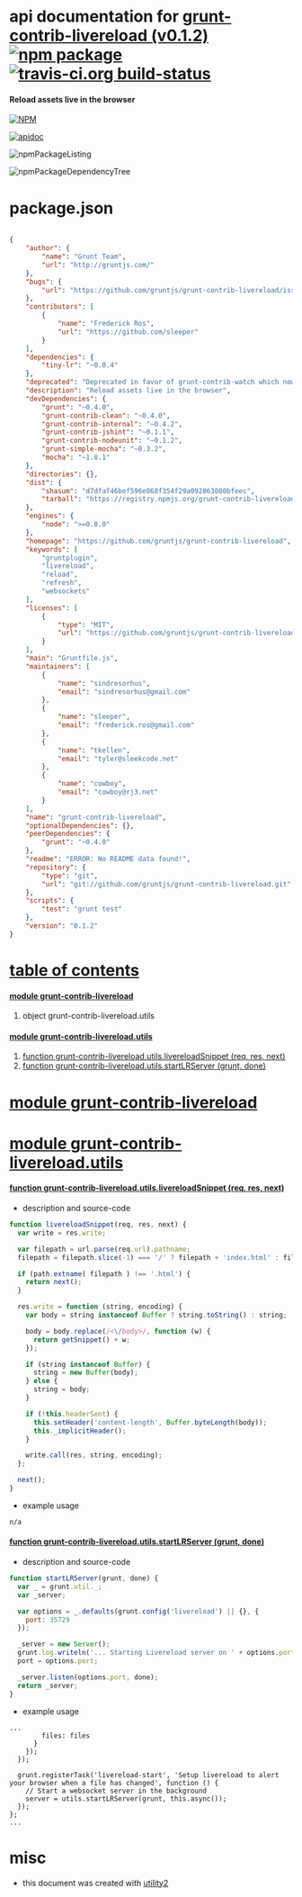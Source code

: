 # api documentation for  [grunt-contrib-livereload (v0.1.2)](https://github.com/gruntjs/grunt-contrib-livereload)  [![npm package](https://img.shields.io/npm/v/npmdoc-grunt-contrib-livereload.svg?style=flat-square)](https://www.npmjs.org/package/npmdoc-grunt-contrib-livereload) [![travis-ci.org build-status](https://api.travis-ci.org/npmdoc/node-npmdoc-grunt-contrib-livereload.svg)](https://travis-ci.org/npmdoc/node-npmdoc-grunt-contrib-livereload)
#### Reload assets live in the browser

[![NPM](https://nodei.co/npm/grunt-contrib-livereload.png?downloads=true)](https://www.npmjs.com/package/grunt-contrib-livereload)

[![apidoc](https://npmdoc.github.io/node-npmdoc-grunt-contrib-livereload/build/screenCapture.buildNpmdoc.browser._2Fhome_2Ftravis_2Fbuild_2Fnpmdoc_2Fnode-npmdoc-grunt-contrib-livereload_2Ftmp_2Fbuild_2Fapidoc.html.png)](https://npmdoc.github.io/node-npmdoc-grunt-contrib-livereload/build/apidoc.html)

![npmPackageListing](https://npmdoc.github.io/node-npmdoc-grunt-contrib-livereload/build/screenCapture.npmPackageListing.svg)

![npmPackageDependencyTree](https://npmdoc.github.io/node-npmdoc-grunt-contrib-livereload/build/screenCapture.npmPackageDependencyTree.svg)



# package.json

```json

{
    "author": {
        "name": "Grunt Team",
        "url": "http://gruntjs.com/"
    },
    "bugs": {
        "url": "https://github.com/gruntjs/grunt-contrib-livereload/issues"
    },
    "contributors": [
        {
            "name": "Frederick Ros",
            "url": "https://github.com/sleeper"
        }
    ],
    "dependencies": {
        "tiny-lr": "~0.0.4"
    },
    "deprecated": "Deprecated in favor of grunt-contrib-watch which now have Livereload support built-in.",
    "description": "Reload assets live in the browser",
    "devDependencies": {
        "grunt": "~0.4.0",
        "grunt-contrib-clean": "~0.4.0",
        "grunt-contrib-internal": "~0.4.2",
        "grunt-contrib-jshint": "~0.1.1",
        "grunt-contrib-nodeunit": "~0.1.2",
        "grunt-simple-mocha": "~0.3.2",
        "mocha": "~1.8.1"
    },
    "directories": {},
    "dist": {
        "shasum": "d7dfaf46bef596e868f354f29a092863080bfeec",
        "tarball": "https://registry.npmjs.org/grunt-contrib-livereload/-/grunt-contrib-livereload-0.1.2.tgz"
    },
    "engines": {
        "node": ">=0.8.0"
    },
    "homepage": "https://github.com/gruntjs/grunt-contrib-livereload",
    "keywords": [
        "gruntplugin",
        "livereload",
        "reload",
        "refresh",
        "websockets"
    ],
    "licenses": [
        {
            "type": "MIT",
            "url": "https://github.com/gruntjs/grunt-contrib-livereload/blob/master/LICENSE-MIT"
        }
    ],
    "main": "Gruntfile.js",
    "maintainers": [
        {
            "name": "sindresorhus",
            "email": "sindresorhus@gmail.com"
        },
        {
            "name": "sleeper",
            "email": "frederick.ros@gmail.com"
        },
        {
            "name": "tkellen",
            "email": "tyler@sleekcode.net"
        },
        {
            "name": "cowboy",
            "email": "cowboy@rj3.net"
        }
    ],
    "name": "grunt-contrib-livereload",
    "optionalDependencies": {},
    "peerDependencies": {
        "grunt": "~0.4.0"
    },
    "readme": "ERROR: No README data found!",
    "repository": {
        "type": "git",
        "url": "git://github.com/gruntjs/grunt-contrib-livereload.git"
    },
    "scripts": {
        "test": "grunt test"
    },
    "version": "0.1.2"
}
```



# <a name="apidoc.tableOfContents"></a>[table of contents](#apidoc.tableOfContents)

#### [module grunt-contrib-livereload](#apidoc.module.grunt-contrib-livereload)
1.  object <span class="apidocSignatureSpan">grunt-contrib-livereload.</span>utils

#### [module grunt-contrib-livereload.utils](#apidoc.module.grunt-contrib-livereload.utils)
1.  [function <span class="apidocSignatureSpan">grunt-contrib-livereload.utils.</span>livereloadSnippet (req, res, next)](#apidoc.element.grunt-contrib-livereload.utils.livereloadSnippet)
1.  [function <span class="apidocSignatureSpan">grunt-contrib-livereload.utils.</span>startLRServer (grunt, done)](#apidoc.element.grunt-contrib-livereload.utils.startLRServer)



# <a name="apidoc.module.grunt-contrib-livereload"></a>[module grunt-contrib-livereload](#apidoc.module.grunt-contrib-livereload)



# <a name="apidoc.module.grunt-contrib-livereload.utils"></a>[module grunt-contrib-livereload.utils](#apidoc.module.grunt-contrib-livereload.utils)

#### <a name="apidoc.element.grunt-contrib-livereload.utils.livereloadSnippet"></a>[function <span class="apidocSignatureSpan">grunt-contrib-livereload.utils.</span>livereloadSnippet (req, res, next)](#apidoc.element.grunt-contrib-livereload.utils.livereloadSnippet)
- description and source-code
```javascript
function livereloadSnippet(req, res, next) {
  var write = res.write;

  var filepath = url.parse(req.url).pathname;
  filepath = filepath.slice(-1) === '/' ? filepath + 'index.html' : filepath;

  if (path.extname( filepath ) !== '.html') {
    return next();
  }

  res.write = function (string, encoding) {
    var body = string instanceof Buffer ? string.toString() : string;

    body = body.replace(/<\/body>/, function (w) {
      return getSnippet() + w;
    });

    if (string instanceof Buffer) {
      string = new Buffer(body);
    } else {
      string = body;
    }

    if (!this.headerSent) {
      this.setHeader('content-length', Buffer.byteLength(body));
      this._implicitHeader();
    }

    write.call(res, string, encoding);
  };

  next();
}
```
- example usage
```shell
n/a
```

#### <a name="apidoc.element.grunt-contrib-livereload.utils.startLRServer"></a>[function <span class="apidocSignatureSpan">grunt-contrib-livereload.utils.</span>startLRServer (grunt, done)](#apidoc.element.grunt-contrib-livereload.utils.startLRServer)
- description and source-code
```javascript
function startLRServer(grunt, done) {
  var _ = grunt.util._;
  var _server;

  var options = _.defaults(grunt.config('livereload') || {}, {
    port: 35729
  });

  _server = new Server();
  grunt.log.writeln('... Starting Livereload server on ' + options.port + ' ...');
  port = options.port;

  _server.listen(options.port, done);
  return _server;
}
```
- example usage
```shell
...
        files: files
      }
    });
  });

  grunt.registerTask('livereload-start', 'Setup livereload to alert your browser when a file has changed', function () {
    // Start a websocket server in the background
    server = utils.startLRServer(grunt, this.async());
  });
};
...
```



# misc
- this document was created with [utility2](https://github.com/kaizhu256/node-utility2)
